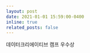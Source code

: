 ```yaml
---
layout: post
date: 2021-01-01 15:59:00-0400
inline: true
related_posts: false
---
```


데이터크리에이티브 캠프 우수상
